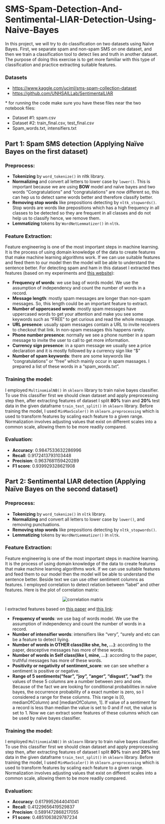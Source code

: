 # SMS-Spam-Detection-And-Sentimental-LIAR-Detection-Using-Naive-Bayes

In this project, we will try to do classification on two datasets using Naïve Bayes. First, we separate spam and non-spam SMS on one dataset, and then we train a classification tool to detect lies and truth in another dataset. The purpose of doing this exercise is to get more familiar with this type of classification and practice extracting suitable features.

### Datasets

* https://www.kaggle.com/uciml/sms-spam-collection-dataset
* https://github.com/UNHSAILLab/SentimentalLIAR

\* for running the code make sure you have these files near the two notebook files:
* Dataset #1: spam.csv
* Dataset #2: train_final.csv, test_final.csv
* Spam_words.txt, intensifiers.txt

## Part 1: Spam SMS detection (Applying Naïve Bayes on the first dataset)
### Preprocess:
  * **Tokenizing** by `word_tokenize()` in nltk library.
  * **Normalizing** and convert all letters to lower case by `lower()`. This is important because we are using **BOW** model and naïve bayes and two words “Congratulations” and “congratulations” are now different so, this can hep us to detect same words better and therefore classify better.
  * **Removing stop words** like prepositions detecting by `nltk_stopwords()`. Stop words are words like prepositions which has a high frequency in all classes to be detected so they are frequent in all classes and do not help us to classify hence, we remove them.
  * **Lemmatizing** tokens by `WordNetLemmatizer()` in `nltk`.
  
### Feature Extraction:
Feature engineering is one of the most important steps in machine learning. It is the process of using domain knowledge of the data to create features that make machine learning algorithms work. If we can use suitable features and feed them to our model then the model will be able to understand the sentence better. For detecting spam and ham in this dataset I extracted thes features (based on my experiments and [this website](https://www.researchgate.net/figure/List-of-extracted-features-for-spam-and-ham-messages_tbl2_340607093)):
  * **Frequency of words**: we use bag of words model. We use the assumption of independency and count the number of words in a record.
  * **Message length**: mostly spam messages are longer than non-spam messages. So, this length could be an important feature to extract.
  * **Number of uppercased words**: mostly spam messages have uppercased words to get your attention and make you see some keywords such as “FREE” to get curious and read the whole message.
  * **URL presence**: usually spam messages contain a URL to invite receivers to checkout that link. In non-spam messages this happens rarely.
  * **Phone number presence**: normally we see a phone number in a spam message to invite the user to call to get more information.
  * **Currency sign presence**: in a spam message we usually see a price declaration and it is mostly followed by a currency sign like “$”
  * **Number of spam keywords**: there are some keywords like “congratulations” or “free” which mainly occur in spam massages. I prepared a list of these words in a “spam_words.txt”.



  
### Training the model:
I employed `MultinomialNB()` in `sklearn` library to train naïve bayes classifier. To use this
classifier first we should clean dataset and apply preprocessing step then, after extracting features
of dataset I split **80%** train and **20%** test data in the given dataframe `train_test_split()` in `sklearn`
library. Before training the model, I used `MinMaxScaler()` in `sklearn.preprocessing` which is
used to transform features by scaling each feature to a given range. Normalization involves
adjusting values that exist on different scales into a common scale, allowing them to be more
readily compared.

### Evaluation:
  * **Accuracy**: 0.9847533632286996
  * **Recall**: 0.9172413793103448
  * **Precision**: 0.9637681159420289
  * **F1 score**: 0.939929328621908
  
## Part 2: Sentimental LIAR detection (Applying Naïve Bayes on the second dataset)
### Preprocess: 
  * **Tokenizing** by `word_tokenize()` in `nltk` library.
  * **Normalizing** and convert all letters to lower case by `lower()`, and removing punctuations.
  * **Removing stop words** like prepositions detecting by `nltk_stopwords()`.
  * **Lemmatizing** tokens by `WordNetLemmatizer()` in `nltk`.
  
### Feature Extraction:
Feature engineering is one of the most important steps in machine learning. It is the process of using domain knowledge of the data to create features that make machine learning algorithms work. If we can use suitable features and feed them to our model then the model will be able to understand the sentence better. Beside text we can use other sentiment columns as features. I employed correlation to detect relation between “label” and other features. Here is the plot of correlation matrix:

<p align="center">
    <img src="https://user-images.githubusercontent.com/69076293/227918203-f9723a10-b2d1-4130-9c61-52c8062564f5.png" alt="correlation matrix">
</p>

I extracted features based on [this paper](https://dl.acm.org/doi/pdf/10.5555/1667583.1667679) and [this link](https://research.signal-ai.com/assets/Deception_Detection_with_NLP.pdf):
  * **Frequency of words**: we use bag of words model. We use the assumption of independency and count the number of words in a record.
  * **Number of intensifier words**: intensifiers like “very”, “surely and etc can be a feature to detect liying.
  * **Number of words in OTHER class(like she, he, …)**: according to the paper, desceptive messages has more of these words.
  * **Number of words in Self class(like I, mine, …)**: according to the paper, truthful messages has more of these words.
  * **Positivity or negativity of sentiment_score**: we can see whether a sentiment is positive or negative.
  * **Range of 5 sentiments(“fear”, “joy”, “anger”, “disgust”, “sad”)**: the values of these 5 columns are a number between zero and one. Because of the fact we are looking for conditional probabilities in naïve bayes, the occurrence probability of a exact number is zero, so I considered a range for these columns. This range is [0, medianOfColumn) and [medianOfColumn, 1]. If value of a sentiment for a record is less than median the value is set to 0 and if not, the value is set to 1. Now we can extract some features of these columns which can be used by naïve bayes classifier.

### Training the model:
I employed `MultinomialNB()` in `sklearn` library to train naïve bayes classifier. To use this
classifier first we should clean dataset and apply preprocessing step then, after extracting features
of dataset I split **80%** train and **20%** test data in the given dataframe `train_test_split()` in `sklearn`
library. Before training the model, I used `MinMaxScaler()` in `sklearn.preprocessing` which is
used to transform features by scaling each feature to a given range. Normalization involves
adjusting values that exist on different scales into a common scale, allowing them to be more
readily compared.

### Evaluation:
  * **Accuracy**: 0.6179952644041041
  * **Recall**: 0.41229656419529837
  * **Precision**: 0.5891472868217055
  * **F1 score**: 0.4851063829787234
